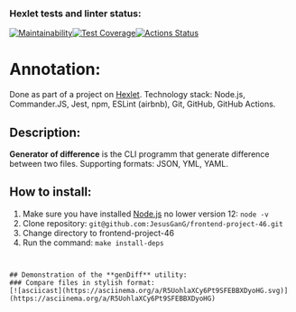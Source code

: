 ### Hexlet tests and linter status:
[![Maintainability](https://api.codeclimate.com/v1/badges/a347d60596c0d30cc8c7/maintainability)](https://codeclimate.com/github/JesusGanG/frontend-project-46/maintainability)[![Test Coverage](https://api.codeclimate.com/v1/badges/a347d60596c0d30cc8c7/test_coverage)](https://codeclimate.com/github/JesusGanG/frontend-project-46/test_coverage)[![Actions Status](https://github.com/JesusGanG/frontend-project-46/workflows/hexlet-check/badge.svg)](https://github.com/JesusGanG/frontend-project-46/actions)

# Annotation:
Done as part of a project on [Hexlet](https://ru.hexlet.io/).
Technology stack: Node.js, Commander.JS, Jest, npm, ESLint (airbnb), Git, GitHub, GitHub Actions.
## Description:
**Generator of difference** is the CLI programm that generate difference between two files.
Supporting formats: JSON, YML, YAML.
## How to install:
1. Make sure you have installed [Node.js](https://nodejs.org/en/) no lower version 12: ```node -v```
2. Clone repository: ```git@github.com:JesusGanG/frontend-project-46.git```
3. Change directory to frontend-project-46
4. Run the command: ```make install-deps```
```shell


## Demonstration of the **genDiff** utility:
### Compare files in stylish format:
[![asciicast](https://asciinema.org/a/R5UohlaXCy6Pt9SFEBBXDyoHG.svg)](https://asciinema.org/a/R5UohlaXCy6Pt9SFEBBXDyoHG) 